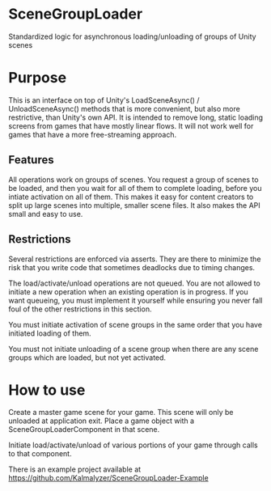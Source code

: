 # SceneGroupLoader
Standardized logic for asynchronous loading/unloading of groups of Unity scenes

# Purpose

This is an interface on top of Unity's LoadSceneAsync() / UnloadSceneAsync() methods that is more convenient, but also more restrictive, than Unity's own API. It is intended to remove long, static loading screens from games that have mostly linear flows. It will not work well for games that have a more free-streaming approach.

## Features
All operations work on groups of scenes. You request a group of scenes to be loaded, and then you wait for all of them to complete loading, before you intiate activation on all of them. This makes it easy for content creators to split up large scenes into multiple, smaller scene files. It also makes the API small and easy to use.

## Restrictions
Several restrictions are enforced via asserts. They are there to minimize the risk that you write code that sometimes deadlocks due to timing changes.

The load/activate/unload operations are not queued. You are not allowed to initiate a new operation when an existing operation is in progress. If you want queueing, you must implement it yourself while ensuring you never fall foul of the other restrictions in this section.

You must initiate activation of scene groups in the same order that you have initiated loading of them.

You must not initiate unloading of a scene group when there are any scene groups which are loaded, but not yet activated.

# How to use

Create a master game scene for your game. This scene will only be unloaded at application exit. Place a game object with a SceneGroupLoaderComponent in that scene.

Initiate load/activate/unload of various portions of your game through calls to that component.

There is an example project available at https://github.com/Kalmalyzer/SceneGroupLoader-Example
